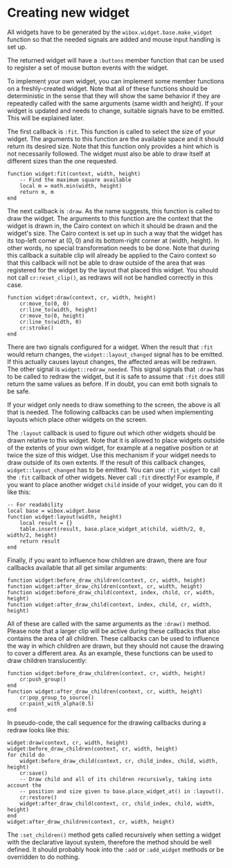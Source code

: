 # Creating new widget

All widgets have to be generated by the `wibox.widget.base.make_widget` function
so that the needed signals are added and mouse input handling is set up.

The returned widget will have a `:buttons` member function that can be used to
register a set of mouse button events with the widget.

To implement your own widget, you can implement some member functions on a
freshly-created widget. Note that all of these functions should be deterministic
in the sense that they will show the same behavior if they are repeatedly called
with the same arguments (same width and height). If your widget is updated and
needs to change, suitable signals have to be emitted. This will be explained
later.

The first callback is `:fit`. This function is called to select the size of your
widget. The arguments to this function are the available space and it should
return its desired size. Note that this function only provides a hint which is
not necessarily followed. The widget must also be able to draw itself at
different sizes than the one requested.

    function widget:fit(context, width, height)
        -- Find the maximum square available
        local m = math.min(width, height)
        return m, m
    end

The next callback is `:draw`. As the name suggests, this function is called to
draw the widget. The arguments to this function are the context that the widget is
drawn in, the Cairo context on which it should be drawn and the widget's size.
The Cairo context is set up in such a way that the widget has its top-left corner
at (0, 0) and its bottom-right corner at (width, height). In other words, no
special transformation needs to be done. Note that during this callback a
suitable clip will already be applied to the Cairo context so that this callback
will not be able to draw outside of the area that was registered for the widget
by the layout that placed this widget. You should not call `cr:reset_clip()`, as
redraws will not be handled correctly in this case.

    function widget:draw(context, cr, width, height)
        cr:move_to(0, 0)
        cr:line_to(width, height)
        cr:move_to(0, height)
        cr:line_to(width, 0)
        cr:stroke()
    end

There are two signals configured for a widget. When the result that `:fit` would
return changes, the `widget::layout_changed` signal has to be emitted. If this
actually causes layout changes, the affected areas will be redrawn. The other
signal is `widget::redraw_needed`. This signal signals that `:draw` has to be
called to redraw the widget, but it is safe to assume that `:fit` does still
return the same values as before. If in doubt, you can emit both signals to be
safe.

If your widget only needs to draw something to the screen, the above is all that
is needed. The following callbacks can be used when implementing layouts which
place other widgets on the screen.

The `:layout` callback is used to figure out which other widgets should be drawn
relative to this widget. Note that it is allowed to place widgets outside of the
extents of your own widget, for example at a negative position or at twice the
size of this widget. Use this mechanism if your widget needs to draw outside of
its own extents. If the result of this callback changes,
`widget::layout_changed` has to be emitted. You can use `:fit_widget` to call
the `:fit` callback of other widgets. Never call `:fit` directly!  For example,
if you want to place another widget `child` inside of your widget, you can do it
like this:

    -- For readability
    local base = wibox.widget.base
    function widget:layout(width, height)
        local result = {}
        table.insert(result, base.place_widget_at(child, width/2, 0, width/2, height)
        return result
    end

Finally, if you want to influence how children are drawn, there are four
callbacks available that all get similar arguments:

    function widget:before_draw_children(context, cr, width, height)
    function widget:after_draw_children(context, cr, width, height)
    function widget:before_draw_child(context, index, child, cr, width, height)
    function widget:after_draw_child(context, index, child, cr, width, height)

All of these are called with the same arguments as the `:draw()` method. Please
note that a larger clip will be active during these callbacks that also contains
the area of all children. These callbacks can be used to influence the way in
which children are drawn, but they should not cause the drawing to cover a
different area. As an example, these functions can be used to draw children
translucently:

    function widget:before_draw_children(context, cr, width, height)
        cr:push_group()
    end
    function widget:after_draw_children(context, cr, width, height)
        cr:pop_group_to_source()
        cr:paint_with_alpha(0.5)
    end

In pseudo-code, the call sequence for the drawing callbacks during a redraw
looks like this:

    widget:draw(context, cr, width, height)
    widget:before_draw_children(context, cr, width, height)
    for child do
        widget:before_draw_child(context, cr, child_index, child, width, height)
        cr:save()
        -- Draw child and all of its children recursively, taking into account the
        -- position and size given to base.place_widget_at() in :layout().
        cr:restore()
        widget:after_draw_child(context, cr, child_index, child, width, height)
    end
    widget:after_draw_children(context, cr, width, height)

The `:set_children()` method gets called recursively when setting a widget with
the declarative layout system, therefore the method should be well defined.
It should probably hook into the `:add` or `:add_widget` methods or be
overridden to do nothing.
